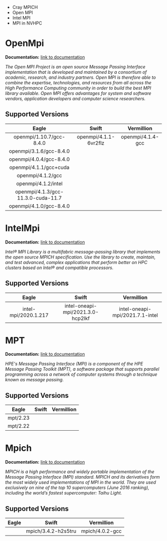 * Cray MPICH
* Open MPI
* Intel MPI
* MPI in NVHPC 


# OpenMpi
**Documentation:** [ link to documentation](https://www.open-mpi.org)

*The Open MPI Project is an open source Message Passing Interface implementation that is developed and maintained by a consortium of academic, research, and industry partners. Open MPI is therefore able to combine the expertise, technologies, and resources from all across the High Performance Computing community in order to build the best MPI library available. Open MPI offers advantages for system and software vendors, application developers and computer science researchers.*

## Supported Versions

| Eagle                                | Swift          | Vermillion |
|:------------------------------------:|:--------------:|:----------------:|
openmpi/1.10.7/gcc-8.4.0               |openmpi/4.1.1-6vr2flz |openmpi/4.1.4-gcc |   
openmpi/3.1.6/gcc-8.4.0                |                |                  |
openmpi/4.0.4/gcc-8.4.0                |                |                  |
openmpi/4.1.1/gcc+cuda                 |||
openmpi/4.1.2/gcc                      |||
openmpi/4.1.2/intel                    |||
openmpi/4.1.3/gcc-11.3.0-cuda-11.7     |||
openmpi/4.1.0/gcc-8.4.0                |||


# IntelMpi
**Documentation:** [ link to documentation](https://www.intel.com/content/www/us/en/developer/tools/oneapi/mpi-library.html)

*Intel® MPI Library is a multifabric message-passing library that implements the open source MPICH specification. Use the library to create, maintain, and test advanced, complex applications that perform better on HPC clusters based on Intel® and compatible processors.*

## Supported Versions

| Eagle                                | Swift          | Vermillion |
|:------------------------------------:|:--------------:|:----------------:|
|intel-mpi/2020.1.217                  |intel-oneapi-mpi/2021.3.0-hcp2lkf  |intel-oneapi-mpi/2021.7.1-intel |   


# MPT
**Documentation:** [ link to documentation](https://support.hpe.com/hpesc/public/docDisplay?docId=a00105727en_us&docLocale=en_US)

*HPE's Message Passing Interface (MPI) is a component of the HPE Message Passing Toolkit (MPT), a software package that supports parallel programming across a network of computer systems through a technique known as message passing.*

## Supported Versions

| Eagle                                | Swift          | Vermillion |
|:------------------------------------:|:--------------:|:----------------:|
|mpt/2.23                              |                |                  |   
|mpt/2.22                              |                |                  |


# Mpich
**Documentation:** [ link to documentation](https://www.mpich.org)

*MPICH is a high performance and widely portable implementation of the Message Passing Interface (MPI) standard. 
MPICH and its derivatives form the most widely used implementations of MPI in the world. They are used exclusively on nine of the top 10 supercomputers (June 2016 ranking), including the world’s fastest supercomputer: Taihu Light.*

## Supported Versions

| Eagle                                | Swift          | Vermillion |
|:------------------------------------:|:--------------:|:----------------:|
|                                      |mpich/3.4.2-h2s5tru | mpich/4.0.2-gcc  |   


